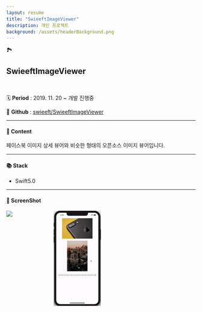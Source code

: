 ```yaml
---
layout: resume
title: "SwieeftImageViewer"
description: 개인 프로젝트
background: /assets/headerBackground.png
---
```


<div class="page-header-icon undefined">
    <span class="icon">🏞</span>
</div>

## SwieeftImageViewer

<br>

🗓 **Period** : 2019\. 11\. 20 ~ 개발 진행중

🐙 **Github** : [swieeft/SwieeftImageViewer](https://github.com/swieeft/SwieeftImageViewer)

---

#### 📜 Content

페이스북 이미지 상세 뷰어와 비슷한 형태의 오픈소스 이미지 뷰어입니다.

---

#### 📚 Stack

- Swift5.0

---

#### 📸 ScreenShot

<div style="width:100%; margin:0 auto;">
<a href="#"><img style="width:25%" src="https://raw.githubusercontent.com/swieeft/resume/master/images/SwieeftImageViewerExampleImage1.gif" align="left"></a>
<a href="#"><img style="width:25%" src="https://raw.githubusercontent.com/swieeft/resume/master/images/SwieeftImageViewerExampleImage2.gif" align="left"></a>
</div>